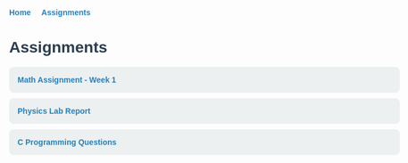 <!DOCTYPE html>
<html>
<head>
  <title>Assignments - College Helper</title>
  <style>
    body {
      font-family: Arial, sans-serif;
      max-width: 700px;
      margin: 40px auto;
      padding: 0 20px;
    }
    h1 {
      color: #2c3e50;
    }
    ul {
      list-style-type: none;
      padding: 0;
    }
    li {
      background: #ecf0f1;
      margin: 10px 0;
      padding: 15px;
      border-radius: 8px;
    }
    a {
      text-decoration: none;
      color: #2980b9;
      font-weight: bold;
    }
    a:hover {
      text-decoration: underline;
    }
    nav a {
      margin-right: 15px;
      color: #2980b9;
    }
  </style>
</head>
<body>

  <nav>
    <a href="index.html">Home</a>
    <a href="assignments.html">Assignments</a>
  </nav>

  <h1>Assignments</h1>

  <ul>
    <li><a href="https://drive.google.com/yourfile1" target="_blank">Math Assignment - Week 1</a></li>
    <li><a href="https://drive.google.com/yourfile2" target="_blank">Physics Lab Report</a></li>
    <li><a href="https://drive.google.com/yourfile3" target="_blank">C Programming Questions</a></li>
  </ul>

</body>
</html>
